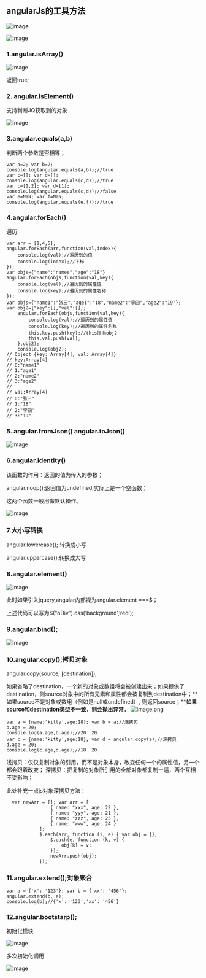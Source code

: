 ## **angularJs的工具方法**

**![image](https://upload-images.jianshu.io/upload_images/18030682-9a817d0cd0ee8c3e.png?imageMogr2/auto-orient/strip%7CimageView2/2/w/1240)** 

![image](https://upload-images.jianshu.io/upload_images/18030682-987dc5e741627518.png?imageMogr2/auto-orient/strip%7CimageView2/2/w/1240)

### **1.angular.isArray()**

 ![image](https://upload-images.jianshu.io/upload_images/18030682-d7168f22009642df.png?imageMogr2/auto-orient/strip%7CimageView2/2/w/1240)

返回true;

### **2\. angular.isElement()**

支持判断JQ获取到的对象

 ![image](https://upload-images.jianshu.io/upload_images/18030682-73db9bbeba9e8e54.png?imageMogr2/auto-orient/strip%7CimageView2/2/w/1240)

### **3.angular.equals(a,b)**

判断两个参数是否相等；
```
var a=2; var b=2;
console.log(angular.equals(a,b));//true
var c=[]; var d=[];
console.log(angular.equals(c,d));//true
var c=[1,2]; var d=[1];
console.log(angular.equals(c,d));//false
var e=NaN; var f=NaN;
console.log(angular.equals(e,f));//true
```

### **4.angular.forEach()**

遍历
```
var arr = [1,4,5];
angular.forEach(arr,function(val,index){
    console.log(val);//遍历到的值
    console.log(index);//下标
}); 
var objs={"name":"names","age":"18"}
angular.forEach(objs,function(val,key){
    console.log(val);//遍历到的属性值
    console.log(key);//遍历到的属性名称
}); 
var objs={"name1":"张三","age1":"18","name2":"李四","age2":"19"}; 
var obj2={"key":[],"val":[]};
    angular.forEach(objs,function(val,key){
        console.log(val);//遍历到的属性值
        console.log(key);//遍历到的属性名称
        this.key.push(key);//this指向obj2
        this.val.push(val);
    },obj2);
    console.log(obj2); 
// Object {key: Array[4], val: Array[4]} 
// key:Array[4] 
// 0:"name1"
// 1:"age1" 
// 2:"name2" 
// 3:"age2" 
//    
// val:Array[4] 
// 0:"张三" 
// 1:"18" 
// 2:"李四" 
// 3:"19"
```

### **5\. angular.fromJson() angular.toJson()**

 ![image](https://upload-images.jianshu.io/upload_images/18030682-98126e68722833a0.png?imageMogr2/auto-orient/strip%7CimageView2/2/w/1240)

### **6.angular.identity()**

该函数的作用：返回的值为传入的参数；

angular.noop();返回值为undefined;实际上是一个空函数；

这两个函数一般用做默认操作。

 ![image](https://upload-images.jianshu.io/upload_images/18030682-6e413979fbe982f0.png?imageMogr2/auto-orient/strip%7CimageView2/2/w/1240)

### **7.大小写转换**

angular.lowercase(); 转换成小写

 angular.uppercase();转换成大写

### 8.**angular.element()**

 ![image](https://upload-images.jianshu.io/upload_images/18030682-633da9fefbafe6cd.png?imageMogr2/auto-orient/strip%7CimageView2/2/w/1240)

此时如果引入jquery,angular内部视为angular.element ===$；

上述代码可以写为$(“oDiv”).css(‘background’,’red’);

### **9.angular.bind();**

 ![image](https://upload-images.jianshu.io/upload_images/18030682-cb618369ac9ecdca.png?imageMogr2/auto-orient/strip%7CimageView2/2/w/1240)

### **10.angular.copy();拷贝对象**

angular.copy(source, [destination]);

 如果省略了destination，一个新的对象或数组将会被创建出来；如果提供了destination，则source对象中的所有元素和属性都会被复制到destination中；**如果source不是对象或数组（例如是null或undefined）, 则返回source；******如果source和destination类型不一致，则会抛出异常。****
![image.png](https://upload-images.jianshu.io/upload_images/18030682-832585ebc5d35ddf.png?imageMogr2/auto-orient/strip%7CimageView2/2/w/1240)

```
var a = {name:'kitty',age:18}; var b = a;//浅拷贝
b.age = 20;
console.log(a.age,b.age);//20  20
var c = {name:'kitty',age:18}; var d = angular.copy(a);//深拷贝
d.age = 20;
console.log(c.age,d.age);//18  20
```

浅拷贝：仅仅复制对象的引用，而不是对象本身，改变任何一个的属性值，另一个都会跟着改变；
深拷贝：把复制的对象所引用的全部对象都复制一遍，两个互相不受影响；

此处补充一点js对象深拷贝方法：
```
  var newArr = []; var arr = [
                { name: "xxx", age: 22 },
                { name: "yyy", age: 21 },
                { name: "zzz", age: 23 },
                { name: "www", age: 24 }
            ];
            $.each(arr, function (i, e) { var obj = {};
                $.each(e, function (k, v) {
                    obj[k] = v;
                });
                newArr.push(obj);
            });
```

### **11.angular.extend();对象聚合**
```
var a = {'x': '123'}; var b = {'xx': '456'};
angular.extend(b, a);
console.log(b);//{'x': '123','xx': '456'}
```

### 12.**angular.bootstarp();**

初始化模块

 ![image](https://upload-images.jianshu.io/upload_images/18030682-638c4177e7e1238b.png?imageMogr2/auto-orient/strip%7CimageView2/2/w/1240)

多次初始化调用

 ![image](https://upload-images.jianshu.io/upload_images/18030682-e9c68d6e37e7b9ed.png?imageMogr2/auto-orient/strip%7CimageView2/2/w/1240)